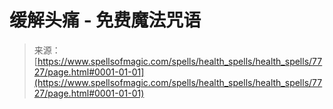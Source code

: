 <!--yml

category: 未分类

date: 2024-06-12 18:42:49

-->

# 缓解头痛 - 免费魔法咒语

> 来源：[https://www.spellsofmagic.com/spells/health_spells/health_spells/7727/page.html#0001-01-01](https://www.spellsofmagic.com/spells/health_spells/health_spells/7727/page.html#0001-01-01)
